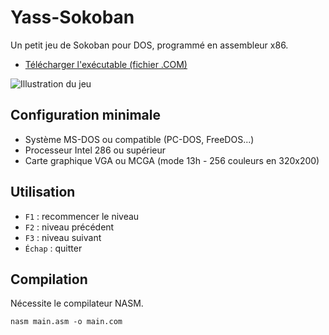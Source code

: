 # Yass-Sokoban

Un petit jeu de Sokoban pour DOS, programmé en assembleur x86.

- [Télécharger l'exécutable (fichier .COM)](https://github.com/hyakosm/yass-sokoban/raw/master/MAIN.COM)

![Illustration du jeu](https://hyakosm.net/images_portfolio/sokodos.jpg)

## Configuration minimale

- Système MS-DOS ou compatible (PC-DOS, FreeDOS...)
- Processeur Intel 286 ou supérieur
- Carte graphique VGA ou MCGA (mode 13h - 256 couleurs en 320x200)

## Utilisation

- `F1` : recommencer le niveau
- `F2` : niveau précédent
- `F3` : niveau suivant
- `Échap` : quitter

## Compilation

Nécessite le compilateur NASM.

```nasm main.asm -o main.com```
